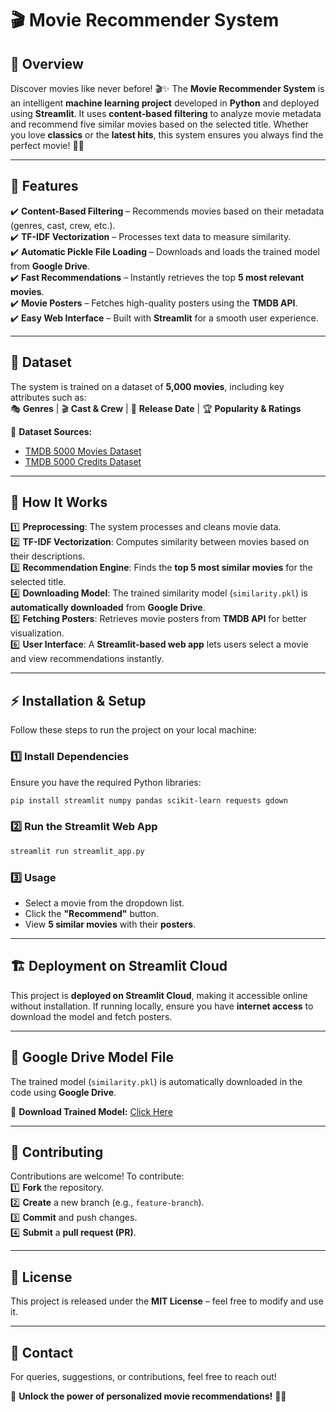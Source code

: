 # 🎬 Movie Recommender System  

## 📌 Overview  
Discover movies like never before! 🎬✨ The **Movie Recommender System** is an intelligent **machine learning project** developed in **Python** and deployed using **Streamlit**. It uses **content-based filtering** to analyze movie metadata and recommend five similar movies based on the selected title. Whether you love **classics** or the **latest hits**, this system ensures you always find the perfect movie! 🍿🚀  

---

## 🚀 Features  
✔️ **Content-Based Filtering** – Recommends movies based on their metadata (genres, cast, crew, etc.).  
✔️ **TF-IDF Vectorization** – Processes text data to measure similarity.  
✔️ **Automatic Pickle File Loading** – Downloads and loads the trained model from **Google Drive**.  
✔️ **Fast Recommendations** – Instantly retrieves the top **5 most relevant movies**.  
✔️ **Movie Posters** – Fetches high-quality posters using the **TMDB API**.  
✔️ **Easy Web Interface** – Built with **Streamlit** for a smooth user experience.  

---

## 📂 Dataset  
The system is trained on a dataset of **5,000 movies**, including key attributes such as:  
🎭 **Genres** | 🎬 **Cast & Crew** | 📅 **Release Date** | 🏆 **Popularity & Ratings**  

🔗 **Dataset Sources:**  
- [TMDB 5000 Movies Dataset](https://drive.google.com/file/d/182mTWOKdg5UM7hx34RutzfWvGfHbomXu/view?usp=sharing)
- [TMDB 5000 Credits Dataset](https://drive.google.com/file/d/1od6EiA0AmOIq5867XAMUsyQ0-y3Eek_Y/view?usp=sharing)  

---

## 🤖 How It Works  
1️⃣ **Preprocessing**: The system processes and cleans movie data.  
2️⃣ **TF-IDF Vectorization**: Computes similarity between movies based on their descriptions.  
3️⃣ **Recommendation Engine**: Finds the **top 5 most similar movies** for the selected title.  
4️⃣ **Downloading Model**: The trained similarity model (`similarity.pkl`) is **automatically downloaded** from **Google Drive**.  
5️⃣ **Fetching Posters**: Retrieves movie posters from **TMDB API** for better visualization.  
6️⃣ **User Interface**: A **Streamlit-based web app** lets users select a movie and view recommendations instantly.  

---

## ⚡ Installation & Setup  
Follow these steps to run the project on your local machine:  

### **1️⃣ Install Dependencies**  
Ensure you have the required Python libraries:  
```bash
pip install streamlit numpy pandas scikit-learn requests gdown
```

### **2️⃣ Run the Streamlit Web App**  
```bash
streamlit run streamlit_app.py
```

### **3️⃣ Usage**  
- Select a movie from the dropdown list.  
- Click the **"Recommend"** button.  
- View **5 similar movies** with their **posters**.  

---

## 🏗️ Deployment on Streamlit Cloud  
This project is **deployed on Streamlit Cloud**, making it accessible online without installation. If running locally, ensure you have **internet access** to download the model and fetch posters.  

---

## 🔗 Google Drive Model File  
The trained model (`similarity.pkl`) is automatically downloaded in the code using **Google Drive**.  

🔗 **Download Trained Model:** [Click Here](https://drive.google.com/uc?export=download&id=1ryKP6k1EYdBUTKMThTDChFt_GRRsSj_B)  

---

## 🤝 Contributing  
Contributions are welcome! To contribute:  
1️⃣ **Fork** the repository.  
2️⃣ **Create** a new branch (e.g., `feature-branch`).  
3️⃣ **Commit** and push changes.  
4️⃣ **Submit** a **pull request (PR)**.  

---

## 📜 License  
This project is released under the **MIT License** – feel free to modify and use it.  

---

## 📩 Contact  
For queries, suggestions, or contributions, feel free to reach out!  

🚀 **Unlock the power of personalized movie recommendations!** 🎥✨  


